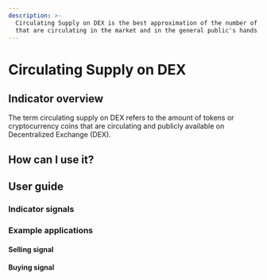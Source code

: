 ```yaml
---
description: >-
  Circulating Supply on DEX is the best approximation of the number of coins
  that are circulating in the market and in the general public's hands.
---
```


# Circulating Supply on DEX

## Indicator overview

The term circulating supply on DEX refers to the amount of tokens or cryptocurrency coins that are circulating and publicly available on Decentralized Exchange \(DEX\).





## How can I use it?



## User guide



### Indicator signals

### Example applications



#### Selling signal

#### Buying signal

